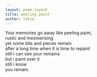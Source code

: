 ```yaml
---
layout: poem-layout
title: peeling paint
author: tatva
---
```


Your memories go away like peeling paint,  
rustic and mesmerising  
yet some bits and pieces remain  
after a long time when it is time to repaint  
still i can see your remains  
but i paint over it  
still i know  
you remain.
